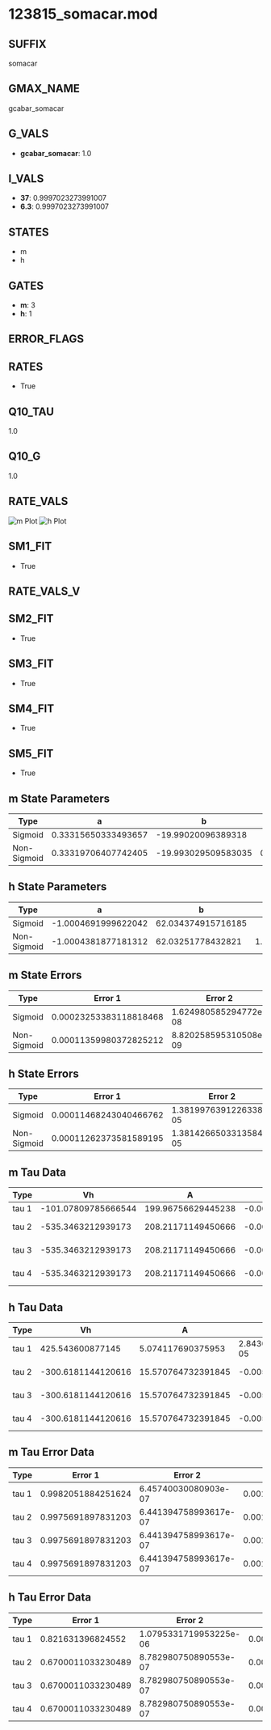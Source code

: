 # 123815_somacar.mod

## SUFFIX

somacar

## GMAX_NAME

gcabar_somacar

## G_VALS

- **gcabar_somacar**: 1.0

## I_VALS

- **37**: 0.9997023273991007
- **6.3**: 0.9997023273991007

## STATES

- m
- h

## GATES

- **m**: 3
- **h**: 1

## ERROR_FLAGS


## RATES

- True

## Q10_TAU

1.0

## Q10_G

1.0

## RATE_VALS

![m Plot](/Users/pbozelos/Dropbox/icg-Chai-Panos/supermodels/output_markdown_files/Ca/123815_somacar.mod/images/m.png)
![h Plot](/Users/pbozelos/Dropbox/icg-Chai-Panos/supermodels/output_markdown_files/Ca/123815_somacar.mod/images/h.png)

## SM1_FIT

- True

## RATE_VALS_V

## SM2_FIT

- True

## SM3_FIT

- True

## SM4_FIT

- True

## SM5_FIT

- True

## m State Parameters

| Type | a | b | c | d |
| --- | --- | --- | --- | --- |
| Sigmoid | 0.33315650333493657 | -19.99020096389318 |
| Non-Sigmoid | 0.33319706407742405 | -19.993029509583035 | 0.9999482468005729 | -3.994530034149447e-05 |

## h State Parameters

| Type | a | b | c | d |
| --- | --- | --- | --- | --- |
| Sigmoid | -1.0004691999622042 | 62.034374915716185 |
| Non-Sigmoid | -1.0004381877181312 | 62.03251778432821 | 1.000012427138295 | 4.973980747496834e-06 |

## m State Errors

| Type | Error 1 | Error 2 | Error 3 |
| --- | --- | --- | --- |
| Sigmoid | 0.00023253383118818468 | 1.624980585294772e-08 | 0.00010281367360055678 |
| Non-Sigmoid | 0.00011359980372825212 | 8.820258595310508e-09 | 5.022758659212803e-05 |

## h State Errors

| Type | Error 1 | Error 2 | Error 3 |
| --- | --- | --- | --- |
| Sigmoid | 0.00011468243040466762 | 1.3819976391226338e-05 | 0.00010163039621746486 |
| Non-Sigmoid | 0.00011262373581589195 | 1.3814266503313584e-05 | 9.980600214062371e-05 |

## m Tau Data

| Type | Vh | A | b1 | b2 | c1 | c2 | d1 | d2 | e1 | e2 |
| --- | --- | --- | --- | --- | --- | --- | --- | --- | --- | --- |
| tau 1 | -101.07809785666544 | 199.96756629445238 | -0.00013580827202797383 | -0.00014254022012006446 |
| tau 2 | -535.3463212939173 | 208.21171149450666 | -0.00045242555462231396 | -1.088401410423971e-07 | -5.5134388288685665e-06 | -9.130869194719582e-07 |
| tau 3 | -535.3463212939173 | 208.21171149450666 | -0.00045242555462231396 | -1.088401410423971e-07 | 0.0 | -5.5134388288685665e-06 | -9.130869194719582e-07 | 0.0 |
| tau 4 | -535.3463212939173 | 208.21171149450666 | -0.00045242555462231396 | -1.088401410423971e-07 | 0.0 | 0.0 | -5.5134388288685665e-06 | -9.130869194719582e-07 | 0.0 | 0.0 |

## h Tau Data

| Type | Vh | A | b1 | b2 | c1 | c2 | d1 | d2 | e1 | e2 |
| --- | --- | --- | --- | --- | --- | --- | --- | --- | --- | --- |
| tau 1 | 425.543600877145 | 5.074117690375953 | 2.8430814208314296e-05 | 0.017022613770043497 |
| tau 2 | -300.6181144120616 | 15.570764732391845 | -0.00507321682581707 | 2.764154835975195e-05 | 0.005095251297421795 | -5.841145555694236e-06 |
| tau 3 | -300.6181144120616 | 15.570764732391845 | -0.00507321682581707 | 2.764154835975195e-05 | 0.0 | 0.005095251297421795 | -5.841145555694236e-06 | 0.0 |
| tau 4 | -300.6181144120616 | 15.570764732391845 | -0.00507321682581707 | 2.764154835975195e-05 | 0.0 | 0.0 | 0.005095251297421795 | -5.841145555694236e-06 | 0.0 | 0.0 |

## m Tau Error Data

| Type | Error 1 | Error 2 | Error 3 |
| --- | --- | --- | --- |
| tau 1 | 0.9982051884251624 | 6.45740030080903e-07 | 0.001184783429702834 |
| tau 2 | 0.9975691897831203 | 6.441394758993617e-07 | 0.0011840285541911233 |
| tau 3 | 0.9975691897831203 | 6.441394758993617e-07 | 0.0011840285541911233 |
| tau 4 | 0.9975691897831203 | 6.441394758993617e-07 | 0.0011840285541911233 |

## h Tau Error Data

| Type | Error 1 | Error 2 | Error 3 |
| --- | --- | --- | --- |
| tau 1 | 0.821631396824552 | 1.0795331719953225e-06 | 0.0010015717671516438 |
| tau 2 | 0.6700011033230489 | 8.782980750890553e-07 | 0.0008167338683043433 |
| tau 3 | 0.6700011033230489 | 8.782980750890553e-07 | 0.0008167338683043433 |
| tau 4 | 0.6700011033230489 | 8.782980750890553e-07 | 0.0008167338683043433 |

